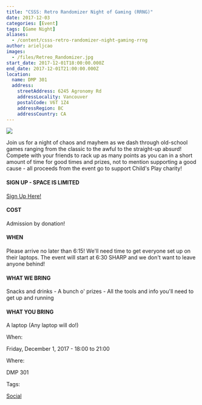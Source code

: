 ```yaml
---
title: "CSSS: Retro Randomizer Night of Gaming (RRNG)"
date: 2017-12-03
categories: [Event]
tags: [Game Night]
aliases:
  - /content/csss-retro-randomizer-night-gaming-rrng
author: arieljcao
images:
  - /files/Retreo_Randomizer.jpg
start_date: 2017-12-01T18:00:00.000Z
end_date: 2017-12-01T21:00:00.000Z
location:
  name: DMP 301
  address:
    streetAddress: 6245 Agronomy Rd
    addressLocality: Vancouver
    postalCode: V6T 1Z4
    addressRegion: BC
    addressCountry: CA
---
```


![](/files/Retreo_Randomizer.jpg)

Join us for a night of chaos and mayhem as we dash through old-school games ranging from the classic to the awful to the straight-up absurd! Compete with your friends to rack up as many points as you can in a short amount of time for good times and prizes, not to mention supporting a good cause - all proceeds from the event go to support Child's Play charity!

#### SIGN UP - SPACE IS LIMITED
[Sign Up Here!](https://docs.google.com/forms/d/e/1FAIpQLSfDdvkaFW4h9LiGtxy8JQ5Koyew5LYO8dJneRKJ4LwTotXMEQ/viewform)

#### COST
Admission by donation!

#### WHEN
Please arrive no later than 6:15! We'll need time to get everyone set up on their laptops. The event will start at 6:30 SHARP and we don't want to leave anyone behind!

#### WHAT WE BRING
Snacks and drinks - A bunch o' prizes - All the tools and info you'll need to get up and running

#### WHAT YOU BRING
A laptop (Any laptop will do!)

When: 

Friday, December 1, 2017 - 18:00 to 21:00

Where: 

DMP 301

Tags: 

[Social](/social)
